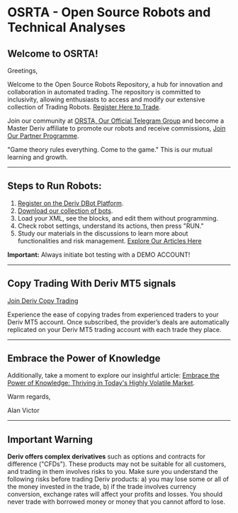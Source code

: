 # OSRTA - Open Source Robots and Technical Analyses

## Welcome to OSRTA!

Greetings,

Welcome to the Open Source Robots Repository, a hub for innovation and collaboration in automated trading. The repository is committed to inclusivity, allowing enthusiasts to access and modify our extensive collection of Trading Robots. [Register Here to Trade](https://track.deriv.com/_h1BT0Uryldi34Ib7uprVbWNd7ZgqdRLk/1/).

Join our community at [ORSTA, Our Official Telegram Group](https://t.me/superbinarybots) and become a Master Deriv affiliate to promote our robots and receive commissions, [Join Our Partner Programme](https://track.deriv.com/_h1BT0Uryldilxv1B6h4gZ2Nd7ZgqdRLk/1/).

"Game theory rules everything. Come to the game." This is our mutual learning and growth.

---

## Steps to Run Robots:

1. [Register on the Deriv DBot Platform](https://track.deriv.com/_h1BT0Uryldi34Ib7uprVbWNd7ZgqdRLk/1/).
2. [Download our collection of bots](https://github.com/alanvito1/Binary-Robots/archive/refs/heads/master.zip).
3. Load your XML, see the blocks, and edit them without programming.
4. Check robot settings, understand its actions, then press "RUN."
5. Study our materials in the discussions to learn more about functionalities and risk management. [Explore Our Articles Here](https://github.com/alanvito1/Binary-Robots/discussions)

**Important:** Always initiate bot testing with a DEMO ACCOUNT!

---

## Copy Trading With Deriv MT5 signals

[Join Deriv Copy Trading](https://track.deriv.com/_h1BT0Uryldj45mrAMZ2h2WNd7ZgqdRLk/1/)

Experience the ease of copying trades from experienced traders to your Deriv MT5 account. Once subscribed, the provider’s deals are automatically replicated on your Deriv MT5 trading account with each trade they place.

---

## Embrace the Power of Knowledge

Additionally, take a moment to explore our insightful article: [Embrace the Power of Knowledge: Thriving in Today's Highly Volatile Market](https://www.dinheiroedestinos.com.br/2023/06/embrace-power-of-knowledge-thriving-in.html).

Warm regards,

Alan Victor

---

## Important Warning

**Deriv offers complex derivatives** such as options and contracts for difference ("CFDs"). These products may not be suitable for all customers, and trading in them involves risks to you. Make sure you understand the following risks before trading Deriv products: a) you may lose some or all of the money invested in the trade, b) if the trade involves currency conversion, exchange rates will affect your profits and losses. You should never trade with borrowed money or money that you cannot afford to lose.
